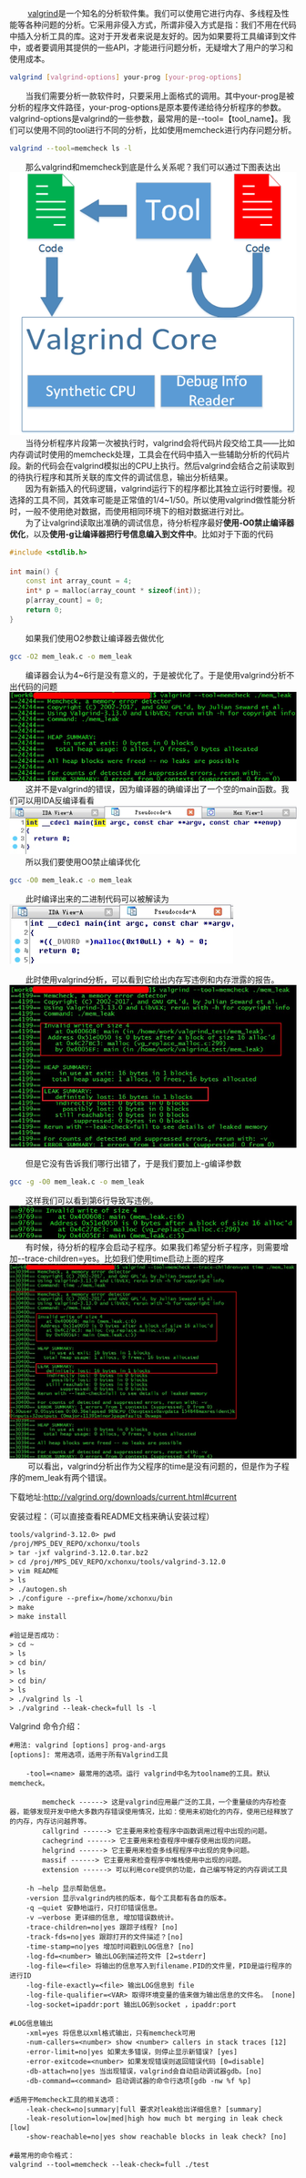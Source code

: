 &emsp;&emsp; [valgrind](http://valgrind.org/downloads/repository.html)是一个知名的分析软件集。我们可以使用它进行内存、多线程及性能等各种问题的分析。它采用非侵入方式，所谓非侵入方式是指：我们不用在代码中插入分析工具的库。这对于开发者来说是友好的。因为如果要将工具编译到文件中，或者要调用其提供的一些API，才能进行问题分析，无疑增大了用户的学习和使用成本。  
```bash
valgrind [valgrind-options] your-prog [your-prog-options]  
```
&emsp;&emsp;当我们需要分析一款软件时，只要采用上面格式的调用。其中your-prog是被分析的程序文件路径，your-prog-options是原本要传递给待分析程序的参数。valgrind-options是valgrind的一些参数，最常用的是--tool=【tool_name】。我们可以使用不同的tool进行不同的分析，比如使用memcheck进行内存问题分析。  
```bash
valgrind --tool=memcheck ls -l  
```
&emsp;&emsp;那么valgrind和memcheck到底是什么关系呢？我们可以通过下图表达出  
![](_v_images/_1521459297_7253.png)  
&emsp;&emsp;当待分析程序片段第一次被执行时，valgrind会将代码片段交给工具——比如内存调试时使用的memcheck处理，工具会在代码中插入一些辅助分析的代码片段。新的代码会在valgrind模拟出的CPU上执行。然后valgrind会结合之前读取到的待执行程序和其所关联的库文件的调试信息，输出分析结果。  
&emsp;&emsp;因为有新插入的代码逻辑，valgrind运行下的程序都比其独立运行时要慢。视选择的工具不同，其效率可能是正常值的1/4~1/50。所以使用valgrind做性能分析时，一般不使用绝对数据，而使用相同环境下的相对数据进行对比。  
&emsp;&emsp;为了让valgrind读取出准确的调试信息，待分析程序最好**使用-O0禁止编译器优化**，以及**使用-g让编译器把行号信息编入到文件中**。比如对于下面的代码  
```c++
#include <stdlib.h>  
  
int main() {  
    const int array_count = 4;  
    int* p = malloc(array_count * sizeof(int));  
    p[array_count] = 0;  
    return 0;  
}  
```
&emsp;&emsp;如果我们使用O2参数让编译器去做优化  

```bash
gcc -O2 mem_leak.c -o mem_leak  
```
&emsp;&emsp;编译器会认为4~6行是没有意义的，于是被优化了。于是使用valgrind分析不出代码的问题  
![](_v_images/_1521459388_17856.png)  
&emsp;&emsp;这并不是valgrind的错误，因为编译器的确编译出了一个空的main函数。我们可以用IDA反编译看看  
![](_v_images/_1521459409_26666.png)  
&emsp;&emsp;所以我们要使用O0禁止编译优化  
```bash
gcc -O0 mem_leak.c -o mem_leak  
```
 &emsp;&emsp;此时编译出来的二进制代码可以被解读为  
 ![](_v_images/_1521459455_25753.png)  
   
&emsp;&emsp;此时使用valgrind分析，可以看到它给出内存写违例和内存泄露的报告。  
![](_v_images/_1521459475_17722.png)  

&emsp;&emsp;但是它没有告诉我们哪行出错了，于是我们要加上-g编译参数  
```bash
gcc -g -O0 mem_leak.c -o mem_leak  
```
&emsp;&emsp;这样我们可以看到第6行导致写违例。  
![](_v_images/_1521459511_24253.png)  
&emsp;&emsp;有时候，待分析的程序会启动子程序。如果我们希望分析子程序，则需要增加--trace-children=yes。比如我们使用time启动上面的程序  
![](_v_images/_1521459526_26735.png)  
&emsp;&emsp; 可以看出，valgrind分析出作为父程序的time是没有问题的，但是作为子程序的mem_leak有两个错误。  



下载地址:http://valgrind.org/downloads/current.html#current  

安装过程：（可以直接查看README文档来确认安装过程）  

```console
tools/valgrind-3.12.0> pwd
/proj/MPS_DEV_REPO/xchonxu/tools
> tar -jxf valgrind-3.12.0.tar.bz2
> cd /proj/MPS_DEV_REPO/xchonxu/tools/valgrind-3.12.0
> vim README
> ls
> ./autogen.sh
> ./configure --prefix=/home/xchonxu/bin
> make
> make install

#验证是否成功：
> cd ~
> ls
> cd bin/
> ls
> cd bin/
> ls
> ./valgrind ls -l
> ./valgrind --leak-check=full ls -l
```

Valgrind 命令介绍：  

```console
#用法: valgrind [options] prog-and-args 
[options]: 常用选项，适用于所有Valgrind工具

    -tool=<name> 最常用的选项。运行 valgrind中名为toolname的工具。默认memcheck。

        memcheck ------> 这是valgrind应用最广泛的工具，一个重量级的内存检查器，能够发现开发中绝大多数内存错误使用情况，比如：使用未初始化的内存，使用已经释放了的内存，内存访问越界等。
        callgrind ------> 它主要用来检查程序中函数调用过程中出现的问题。
        cachegrind ------> 它主要用来检查程序中缓存使用出现的问题。
        helgrind ------> 它主要用来检查多线程程序中出现的竞争问题。
        massif ------> 它主要用来检查程序中堆栈使用中出现的问题。
        extension ------> 可以利用core提供的功能，自己编写特定的内存调试工具

    -h –help 显示帮助信息。
    -version 显示valgrind内核的版本，每个工具都有各自的版本。
    -q –quiet 安静地运行，只打印错误信息。
    -v –verbose 更详细的信息, 增加错误数统计。
    -trace-children=no|yes 跟踪子线程? [no]
    -track-fds=no|yes 跟踪打开的文件描述？[no]
    -time-stamp=no|yes 增加时间戳到LOG信息? [no]
    -log-fd=<number> 输出LOG到描述符文件 [2=stderr]
    -log-file=<file> 将输出的信息写入到filename.PID的文件里，PID是运行程序的进行ID
    -log-file-exactly=<file> 输出LOG信息到 file
    -log-file-qualifier=<VAR> 取得环境变量的值来做为输出信息的文件名。 [none]
    -log-socket=ipaddr:port 输出LOG到socket ，ipaddr:port

#LOG信息输出
    -xml=yes 将信息以xml格式输出，只有memcheck可用
    -num-callers=<number> show <number> callers in stack traces [12]
    -error-limit=no|yes 如果太多错误，则停止显示新错误? [yes]
    -error-exitcode=<number> 如果发现错误则返回错误代码 [0=disable]
    -db-attach=no|yes 当出现错误，valgrind会自动启动调试器gdb。[no]
    -db-command=<command> 启动调试器的命令行选项[gdb -nw %f %p]

#适用于Memcheck工具的相关选项：
    -leak-check=no|summary|full 要求对leak给出详细信息? [summary]
    -leak-resolution=low|med|high how much bt merging in leak check [low]
    -show-reachable=no|yes show reachable blocks in leak check? [no]

#最常用的命令格式：
valgrind --tool=memcheck --leak-check=full ./test
```